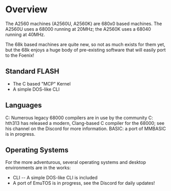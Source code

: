 # Overview

The A2560 machines (A2560U, A2560K) are 680x0 based machines. The A2560U uses a 68000 running at 20MHz; the A2560K uses a 68040 running at 40MHz.

The 68k based machines are quite new, so not as much exists for them yet, but the 68k enjoys a huge body of pre-existing software that will easily port to the Foenix!

## Standard FLASH

* The C based "MCP" Kernel
* A simple DOS-like CLI

## Languages

C: Numerous legacy 68000 compilers are in use by the community
C: hth313 has released a modern, Clang-based C compiler for the 68000; see his channel on the Discord for more information.
BASIC: a port of MMBASIC is in progress.

## Operating Systems

For the more adventurous, several operating systems and desktop environments are in the works:

* CLI -- A simple DOS-like CLI is included
* A port of EmuTOS is in progress, see the Discord for daily updates!